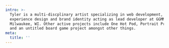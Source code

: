```yaml
---
intro: >-
  Tyler is a multi-discplinary artist specializing in web development, user
  experience design and brand identity acting as lead developer at GGMM in
  Milwaukee, WI. Other active projects include One Hot Pod, Portrait Project,
  and an untitled board game project amongst other things.
meta:
  title: ''
---
```



